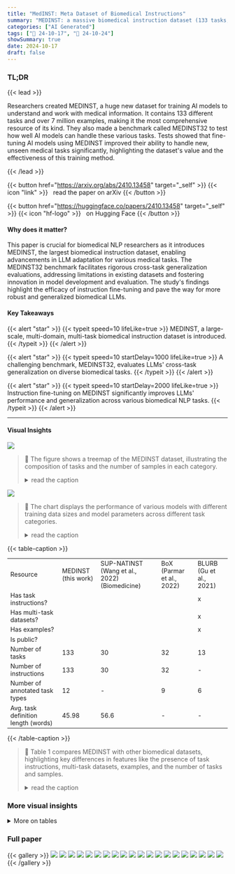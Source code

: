 ```yaml
---
title: "MedINST: Meta Dataset of Biomedical Instructions"
summary: "MEDINST: a massive biomedical instruction dataset (133 tasks, 7M samples) improves LLM cross-task generalization in medical analysis."
categories: ["AI Generated"]
tags: ["🔖 24-10-17", "🤗 24-10-24"]
showSummary: true
date: 2024-10-17
draft: false
---
```


### TL;DR


{{< lead >}}

Researchers created MEDINST, a huge new dataset for training AI models to understand and work with medical information.  It contains 133 different tasks and over 7 million examples, making it the most comprehensive resource of its kind. They also made a benchmark called MEDINST32 to test how well AI models can handle these various tasks.  Tests showed that fine-tuning AI models using MEDINST improved their ability to handle new, unseen medical tasks significantly, highlighting the dataset's value and the effectiveness of this training method.

{{< /lead >}}


{{< button href="https://arxiv.org/abs/2410.13458" target="_self" >}}
{{< icon "link" >}} &nbsp; read the paper on arXiv
{{< /button >}}

{{< button href="https://huggingface.co/papers/2410.13458" target="_self" >}}
{{< icon "hf-logo" >}} &nbsp; on Hugging Face
{{< /button >}}

#### Why does it matter?
This paper is crucial for biomedical NLP researchers as it introduces MEDINST, the largest biomedical instruction dataset, enabling advancements in LLM adaptation for various medical tasks.  The MEDINST32 benchmark facilitates rigorous cross-task generalization evaluations, addressing limitations in existing datasets and fostering innovation in model development and evaluation.  The study's findings highlight the efficacy of instruction fine-tuning and pave the way for more robust and generalized biomedical LLMs.
#### Key Takeaways

{{< alert "star" >}}
{{< typeit speed=10 lifeLike=true >}} MEDINST, a large-scale, multi-domain, multi-task biomedical instruction dataset is introduced. {{< /typeit >}}
{{< /alert >}}

{{< alert "star" >}}
{{< typeit speed=10 startDelay=1000 lifeLike=true >}} A challenging benchmark, MEDINST32, evaluates LLMs' cross-task generalization on diverse biomedical tasks. {{< /typeit >}}
{{< /alert >}}

{{< alert "star" >}}
{{< typeit speed=10 startDelay=2000 lifeLike=true >}} Instruction fine-tuning on MEDINST significantly improves LLMs' performance and generalization across various biomedical NLP tasks. {{< /typeit >}}
{{< /alert >}}

------
#### Visual Insights



![](figures/figures_4_0.png)

> 🔼 The figure shows a treemap of the MEDINST dataset, illustrating the composition of tasks and the number of samples in each category.
> <details>
> <summary>read the caption</summary>
> Figure 1: MEDINST overview.
> </details>





![](charts/charts_7_0.png)

> 🔼 The chart displays the performance of various models with different training data sizes and model parameters across different task categories.
> <details>
> <summary>read the caption</summary>
> Figure 3: Training sample and model parameter scale analysis.
> </details>





{{< table-caption >}}
<table id='0' style='font-size:14px'><tr><td>Resource</td><td>MEDINST (this work)</td><td>SUP-NATINST (Wang et al., 2022) (Biomedicine)</td><td>BoX (Parmar et al., 2022)</td><td>BLURB (Gu et al., 2021)</td></tr><tr><td>Has task instructions?</td><td></td><td></td><td></td><td>x</td></tr><tr><td>Has multi-task datasets?</td><td></td><td></td><td></td><td>x</td></tr><tr><td>Has examples?</td><td></td><td></td><td></td><td>x</td></tr><tr><td>Is public?</td><td></td><td></td><td></td><td></td></tr><tr><td>Number of tasks</td><td>133</td><td>30</td><td>32</td><td>13</td></tr><tr><td>Number of instructions</td><td>133</td><td>30</td><td>32</td><td>-</td></tr><tr><td>Number of annotated task types</td><td>12</td><td>-</td><td>9</td><td>6</td></tr><tr><td>Avg. task definition length (words)</td><td>45.98</td><td>56.6</td><td>-</td><td>-</td></tr></table>{{< /table-caption >}}

> 🔼 Table 1 compares MEDINST with other biomedical datasets, highlighting key differences in features like the presence of task instructions, multi-task datasets, examples, and the number of tasks and samples.
> <details>
> <summary>read the caption</summary>
> Table 1: Comparison of MEDINST to several datasets in biomedical field.
> </details>



### More visual insights




<details>
<summary>More on tables
</summary>


{{< table-caption >}}
<table id='5' style='font-size:16px'><tr><td colspan="3"></td><td>NER</td><td>RE</td><td>NED</td><td>QA</td><td>COREF</td><td>EE</td><td>TE</td><td>STS</td><td>TXTCLASS</td><td>TRANSL</td><td>SUM</td><td>TEXTPAIRCLASS</td><td>ALL</td></tr><tr><td rowspan="6">Dataset #</td><td rowspan="3">MEDINST</td><td>Train</td><td>56</td><td>24</td><td>21</td><td>13</td><td>13</td><td>10</td><td>8</td><td>7</td><td>5</td><td>3</td><td>2</td><td>1</td><td>163</td></tr><tr><td>Dev</td><td>30</td><td>11</td><td>10</td><td>8</td><td>10</td><td>7</td><td>5</td><td>1</td><td>4</td><td>1</td><td>1</td><td>-</td><td>88</td></tr><tr><td>Test</td><td>37</td><td>9</td><td>12</td><td>10</td><td>2</td><td>1</td><td>8</td><td>1</td><td>5</td><td>1</td><td>1</td><td>-</td><td>87</td></tr><tr><td rowspan="3">MEDINST32</td><td>Train</td><td>43</td><td>21</td><td>19</td><td>10</td><td>11</td><td>9</td><td>5</td><td>6</td><td>3</td><td>2</td><td>1</td><td>1</td><td>131</td></tr><tr><td>Dev</td><td>19</td><td>9</td><td>9</td><td>6</td><td>8</td><td>6</td><td>5</td><td>-</td><td>2</td><td>-</td><td>-</td><td>-</td><td>64</td></tr><tr><td>Test</td><td>13</td><td>3</td><td>2</td><td>3</td><td>2</td><td>1</td><td>3</td><td>1</td><td>2</td><td>1</td><td>1</td><td>-</td><td>32</td></tr><tr><td colspan="3"># Instruction/Task</td><td>49</td><td>23</td><td>19</td><td>9</td><td>7</td><td>9</td><td>3</td><td>3</td><td>5</td><td>3</td><td>2</td><td>1</td><td>133</td></tr></table>{{< /table-caption >}}
> 🔼 {{ table.description }}
> <details>
> <summary>read the caption</summary>
> {{ table.caption }}
> </details>


> The table presents a summary of the MEDINST dataset, showing the number of datasets, instructions, and tasks within each of the 12 categories.


{{< table-caption >}}
<br><table id='3' style='font-size:14px'><tr><td>Method</td><td>An</td><td>CK</td><td>CB</td><td>CM</td><td>MG</td><td>PM</td><td>Avg.</td></tr><tr><td>BioMistral</td><td>48.89</td><td>66.42</td><td>63.19</td><td>58.38</td><td>70.00</td><td>58.46</td><td>60.88</td></tr><tr><td>MMedL3</td><td>65.19</td><td>70.19</td><td>72.22</td><td>55.49</td><td>74.00</td><td>66.91</td><td>67.03</td></tr><tr><td>MMedL3-EnIns</td><td>68.15</td><td>64.91</td><td>71.52</td><td>59.53</td><td>76.00</td><td>72.79</td><td>68.32</td></tr><tr><td>LLaMA3</td><td>67.41</td><td>76.60</td><td>80.56</td><td>67.63</td><td>82.00</td><td>72.06</td><td>73.92</td></tr><tr><td>MMedL3-MI (Ours)</td><td>64.44</td><td>67.92</td><td>71.53</td><td>58.96</td><td>74.00</td><td>66.54</td><td>66.76</td></tr><tr><td>LLaMA3-MI (Ours)</td><td>68.15</td><td>75.47</td><td>75.00</td><td>67.63</td><td>83.00</td><td>77.21</td><td>74.38</td></tr></table>{{< /table-caption >}}
> 🔼 {{ table.description }}
> <details>
> <summary>read the caption</summary>
> {{ table.caption }}
> </details>


> Table 4 presents the multiple-choice accuracy of various models on six medical subtasks of the MMLU benchmark, comparing their performance across different medical subjects.


{{< table-caption >}}
<table id='6' style='font-size:16px'><tr><td>Dataset Name</td><td>Sample Size</td></tr><tr><td>NCBI-disease</td><td>100</td></tr><tr><td>BC5CDR</td><td>100</td></tr><tr><td>BioNLP-2011-GE</td><td>100</td></tr><tr><td>tm Var-v3</td><td>100</td></tr><tr><td>MeDAL</td><td>1000</td></tr><tr><td>ParaMed</td><td>200</td></tr><tr><td>Multi-XScience</td><td>200</td></tr></table>{{< /table-caption >}}
> 🔼 {{ table.description }}
> <details>
> <summary>read the caption</summary>
> {{ table.caption }}
> </details>


> Table 1 compares MEDINST with other datasets in the biomedical field across several criteria, such as the presence of task instructions and multi-task datasets.


{{< table-caption >}}
<table id='0' style='font-size:14px'><tr><td>QA Given a question and context, select the correct answer from the provided options.</td></tr><tr><td>TE Given a pair of texts, consisting of a claim and the evidence, determine whether the evidence supports, refutes, or is neutral regarding the claim. Respond with one of the following: 'Supports' , 'Refutes' , or 'Neutral'.</td></tr><tr><td>NER Given a sentence, label each disease, disease class and symptom entity using the BIO format. In BIO format, 'B' indicates the beginning of an entity, T indicates the inside of an entity, and 'O' indicates a token not part of any entity. Label each word in the format: 'word [LABEL]'.</td></tr><tr><td>TXTCLASS You are provided with a citation context. Classify the intent of the citation within this context. Intents are: [background, method, result].</td></tr><tr><td>NED You are provided with a text. Your objective is to identify and extract all chemical and disease entities mentioned in the text, maintaining the order in which they appear. For each entity, provide its corresponding database identifier from MESH. The entities should be presented in the format: [entity1 <db_name/db_id>].</td></tr><tr><td>RE Given a text, identify and extract specified relations between anatomical entities mentioned within it. The specified relation types are [frag, Part-of]. Relation explanation: frag: Frag relation marking coordination with ellipsis; Part-of: Part-of relation marking entity mention spanning a prepositional phrase. Present each relation in format as follows: [<entity1> <relation> <entity2>].</td></tr><tr><td>COREF Given a text and a specified anatomical entity, identify and extract all co-references to that entity within the text. Present each co-reference entity in the following format: [co-reference entity].</td></tr><tr><td>STS Given two texts, evaluate their similarity and provide an integer score ranging from 0 to 5, where 0 indicates no similarity and 5 indicates high similarity.</td></tr><tr><td>EE Given a text, identify and extract the epecified types of bio-molecular events along with their primary arguments. The event type can be [Binding, Positive_regulation, Phosphorylation, Regulation, Transcription, Localization, Gene_expression, Protein_ catabolism, Negative_regulation]. Present each event in the format as follows: [<type> <trigger> <theme entity>].</td></tr><tr><td>TRANSL Translate the text from Chinese to English.</td></tr><tr><td>TEXTPAIRCLASS You are given a drug name and a piece of text. Analyze the sentiment in the text and determine whether the sentiment towards the drug is positive, negative, or neutral. Answer with 'Positive', 'Negative', or 'Neutral'.</td></tr><tr><td>SUM Writing the related-work section of a paper based on its abstract and the articles it references.</td></tr></table>{{< /table-caption >}}
> 🔼 {{ table.description }}
> <details>
> <summary>read the caption</summary>
> {{ table.caption }}
> </details>


> Table 11 lists all the datasets employed in MEDINST, categorized by task and showing the number of training, development, and test samples.


{{< table-caption >}}
<table id='5' style='font-size:16px'><tr><td>Example 1</td><td>Instrcution:</td><td>You are provided with a text. Your objective is to identify, extract and classify all gene and protein entities mentioned in the text, maintaining the order in which they appear. Types are [Gene, DomainMotif, Family- Name]. The entities should be presented in the following format: [entity <type>].</td></tr><tr><td></td><td>Input:</td><td>Cloning, expression and localization of an RNA helicase gene from a human lymphoid cell .. ... cell line from a diffuse large B-cell lymphoma.</td></tr><tr><td></td><td>Output:</td><td>[RNA helicase <FamilyName>] [RNA helicase <FamilyName>] [p54 <Gene>] [RNA helicase <FamilyName>] [ME31B <Gene>] [ME31B <Gene>]</td></tr><tr><td>Example 2</td><td>Instrcution:</td><td>You are provided with a text. Your objective is to identify, extract and classify all gene variant entities mentioned in the text, maintaining the order in which they appear. Types are [DNAMutation, SNP, ProteinMu- tation]. The entities should be presented in the following format: [entity <type>].</td></tr><tr><td></td><td>Input:</td><td>A novel multidrug-resistance protein 2 gene mutation identifies a ... ... heterozygous mutation was significantly associated with the presence of pruritus.</td></tr><tr><td></td><td>Output:</td><td>[V1188E <ProteinMutation>]</td></tr><tr><td>Query</td><td>Instrcution:</td><td>You are provided with a text. Your objective is to identify, extract and clas- sify all gene variant entities mentioned in the text, maintaining the order in which they appear. Types are [OtherMutation, Species, DNAAllele, DNAMutation, CellLine, SNP, ProteinMutation, ProteinAllele, Gene, AcidChange]. The entities should be presented in the following format: [entity <type>].</td></tr><tr><td></td><td>Input:</td><td>A novel single-nucleotide substitution, Glu 4 Lys ... ... Thus, our results suggest that Glu 4 Lys in the LTC4S might be associated with allergic diseases.</td></tr></table>{{< /table-caption >}}
> 🔼 {{ table.description }}
> <details>
> <summary>read the caption</summary>
> {{ table.caption }}
> </details>


> Table 11 presents the dataset employed in MEDINST, showing the train, dev, and test set sizes for each task.


{{< table-caption >}}
<table id='0' style='font-size:14px'><tr><td>Model</td><td>BERTScore</td><td>METEOR Score</td></tr><tr><td>LLaMA3</td><td>0.7467</td><td>0.1758</td></tr><tr><td>BioMistral</td><td>0.7253</td><td>0.1152</td></tr><tr><td>MMEDL3-EnIns</td><td>0.7314</td><td>0.1185</td></tr><tr><td>GPT-4o</td><td>0.8317</td><td>0.2333</td></tr><tr><td>LLaMA3-MI32 (ours)</td><td>0.7951</td><td>0.1566</td></tr><tr><td>MMEDL3-MI32 (ours)</td><td>0.7963</td><td>0.1220</td></tr><tr><td>LLaMA3-MI (ours)</td><td>0.8203</td><td>0.1592</td></tr></table>{{< /table-caption >}}
> 🔼 {{ table.description }}
> <details>
> <summary>read the caption</summary>
> {{ table.caption }}
> </details>


> Table 3 presents the evaluation results of various models on the MEDINST32 benchmark, highlighting the performance of different models across various difficulty levels of tasks.


{{< table-caption >}}
<table id='2' style='font-size:14px'><tr><td>Model</td><td>BERTScore</td><td>METEOR Score</td></tr><tr><td>LLaMA3</td><td>0.9000</td><td>0.3776</td></tr><tr><td>BioMistral</td><td>0.9101</td><td>0.3670</td></tr><tr><td>MMEDL3-EnIns</td><td>0.8888</td><td>0.3625</td></tr><tr><td>GPT-4o</td><td>0.9291</td><td>0.4661</td></tr><tr><td>LLaMA3-MI32 (ours)</td><td>0.9115</td><td>0.3933</td></tr><tr><td>MMEDL3-MI32 (ours)</td><td>0.9080</td><td>0.3781</td></tr><tr><td>LLaMA3-MI (ours)</td><td>0.9379</td><td>0.6126</td></tr></table>{{< /table-caption >}}
> 🔼 {{ table.description }}
> <details>
> <summary>read the caption</summary>
> {{ table.caption }}
> </details>


> Table 1 compares MEDINST to other biomedical datasets based on the presence of task instructions, multi-task datasets, examples, public availability, number of tasks, number of instructions, number of annotated task types, and average task definition length.


{{< table-caption >}}
<br><table id='1' style='font-size:18px'><tr><td>Dataset</td><td>Task</td><td>Train</td><td>Dev</td><td>Test</td></tr><tr><td>BioASQ-Task-B-yesno</td><td>QA</td><td>15,568</td><td>0</td><td>813</td></tr><tr><td>BioASQ-Task-B-list</td><td>QA</td><td>11,687</td><td>0</td><td>1,000</td></tr><tr><td>BioASQ-Task-B-factoid</td><td>QA</td><td>16,389</td><td>0</td><td>724</td></tr><tr><td>BioASQ-Task-B-summary</td><td>QA</td><td>13,151</td><td>0</td><td>824</td></tr><tr><td>BiologyHow WhyCorpus</td><td>QA</td><td>1,269</td><td>0</td><td>0</td></tr><tr><td>BIOMRC</td><td>QA</td><td>700,000</td><td>50,000</td><td>62,707</td></tr><tr><td>Evidence-Inference-2.0</td><td>QA</td><td>10,056</td><td>1,233</td><td>1,222</td></tr><tr><td>MedQA</td><td>QA</td><td>10,178</td><td>1,273</td><td>1,272</td></tr><tr><td>MedHop</td><td>QA</td><td>1,620</td><td>342</td><td>0</td></tr><tr><td>MEDIQA-QA</td><td>QA</td><td>312</td><td>25</td><td>150</td></tr><tr><td>PubMedQA-artificial</td><td>QA</td><td>200,000</td><td>11,269</td><td>0</td></tr><tr><td>PubMedQA-labeled</td><td>QA</td><td>450</td><td>50</td><td>500</td></tr><tr><td>SciQ</td><td>QA</td><td>11,679</td><td>1,000</td><td>1,000</td></tr><tr><td>FEVER</td><td>TE</td><td>145,449</td><td>9,999</td><td>9,999</td></tr><tr><td>HealthVer</td><td>TE</td><td>10,590</td><td>1,917</td><td>1,823</td></tr><tr><td>PubHealth</td><td>TE</td><td>9,804</td><td>1,214</td><td>1,233</td></tr><tr><td>SciFact</td><td>TE</td><td>868</td><td>0</td><td>1,189</td></tr><tr><td>ManConCorpus</td><td>TE</td><td>0</td><td>0</td><td>2,775</td></tr><tr><td>CoVERt</td><td>TE</td><td>0</td><td>0</td><td>212</td></tr><tr><td>MEDIQA-RQE</td><td>TE</td><td>8,588</td><td>302</td><td>230</td></tr><tr><td>SciTail</td><td>TE</td><td>23,596</td><td>2,126</td><td>1,304</td></tr><tr><td>NCBI-disease</td><td>NER</td><td>5,432</td><td>923</td><td>942</td></tr><tr><td>BC2GM</td><td>NER</td><td>12,632</td><td>2,531</td><td>5,065</td></tr><tr><td>CHEMDNER-BIO</td><td>NER</td><td>30,884</td><td>30,841</td><td>26,561</td></tr><tr><td>BC5CDR</td><td>NER</td><td>4,560</td><td>4,581</td><td>4,797</td></tr><tr><td>Linnaeus</td><td>NER</td><td>12,004</td><td>4,086</td><td>7,181</td></tr><tr><td>JNLPBA-DNA</td><td>NER</td><td>4,699</td><td>552</td><td>622</td></tr><tr><td>JNLPBA-RNA</td><td>NER</td><td>721</td><td>89</td><td>102</td></tr><tr><td>JNLPBA-CT</td><td>NER</td><td>4,792</td><td>420</td><td>1,422</td></tr><tr><td>JNLPBA-CL</td><td>NER</td><td>2,596</td><td>284</td><td>377</td></tr><tr><td>AnatEM</td><td>NER</td><td>5,861</td><td>2,118</td><td>3,830</td></tr><tr><td>AnEM</td><td>NER</td><td>164</td><td>137</td><td>30</td></tr><tr><td>BioInfer</td><td>NER</td><td>894</td><td>0</td><td>206</td></tr><tr><td>BioNLP-2009</td><td>NER</td><td>756</td><td>260</td><td>150</td></tr><tr><td>BioNLP-2011-EPI</td><td>NER</td><td>600</td><td>200</td><td>0</td></tr><tr><td>BioNLP-2011-GE</td><td>NER</td><td>856</td><td>0</td><td>338</td></tr><tr><td>BioNLP-2011-ID</td><td>NER</td><td>151</td><td>46</td><td>117</td></tr><tr><td>BioNLP-2011-REL</td><td>NER</td><td>756</td><td>150</td><td>260</td></tr><tr><td>BioNLP-2013-CG</td><td>NER</td><td>300</td><td>100</td><td>200</td></tr><tr><td>BioNLP-2013-GE</td><td>NER</td><td>194</td><td>212</td><td>256</td></tr><tr><td>BioNLP-2013-GRO</td><td>NER NER</td><td>150</td><td>50</td><td>100</td></tr><tr><td>BioNLP-2013-PC BioNLP-2019-BB</td><td>NER</td><td>132</td><td>90 66</td><td>175</td></tr><tr><td></td><td></td><td></td><td></td><td></td></tr><tr><td></td><td></td><td>260</td><td></td><td>0 100</td></tr><tr><td>BioRED BioRelEx</td><td>NER NER</td><td>400 1,402</td><td>100 201</td><td>0</td></tr><tr><td>CellFinder</td><td>NER</td><td>5</td><td>0</td><td>5</td></tr><tr><td>CHEBI</td><td>NER</td><td>476</td><td>0</td><td>0</td></tr><tr><td>CHEMDNER</td><td>NER</td><td>2,915</td><td>2,906</td><td>2,477</td></tr></table>{{< /table-caption >}}
> 🔼 {{ table.description }}
> <details>
> <summary>read the caption</summary>
> {{ table.caption }}
> </details>


> Table 11 shows the dataset statistics, including the number of training, development, and test samples for each task in the MEDINST dataset.


{{< table-caption >}}
<br><table id='1' style='font-size:18px'><tr><td>Dataset</td><td>Task</td><td>Train</td><td>Dev</td><td>Test</td></tr><tr><td>ChemProt</td><td>NER</td><td>1,020</td><td>612</td><td>800</td></tr><tr><td>CHIA</td><td>NER</td><td>1,932</td><td>0</td><td>0</td></tr><tr><td>CPI</td><td>NER</td><td>1,808</td><td>0</td><td>0</td></tr><tr><td>DDI</td><td>NER</td><td>673</td><td>0</td><td>279</td></tr><tr><td>DrugProt</td><td>NER</td><td>3,500</td><td>750</td><td>0</td></tr><tr><td>EBM-NLP</td><td>NER</td><td>4,735</td><td>0</td><td>187</td></tr><tr><td>EU-ADR</td><td>NER</td><td>299</td><td>0</td><td>0</td></tr><tr><td>GENETAG</td><td>NER</td><td>3,875</td><td>1,311</td><td>2,567</td></tr><tr><td>PTM-Events</td><td>NER</td><td>112</td><td>0</td><td>0</td></tr><tr><td>GENIA-Term</td><td>NER</td><td>2,000</td><td>0</td><td>0</td></tr><tr><td>GNormPlus</td><td>NER</td><td>418</td><td>0</td><td>261</td></tr><tr><td>HPRD50</td><td>NER</td><td>34</td><td>0</td><td>9</td></tr><tr><td>MedMentions</td><td>NER</td><td>2,635</td><td>878</td><td>879</td></tr><tr><td>miRNA</td><td>NER</td><td>201</td><td>0</td><td>100</td></tr><tr><td>MLEE</td><td>NER</td><td>130</td><td>44</td><td>87</td></tr><tr><td>NLM-Gene</td><td>NER</td><td>450</td><td>0</td><td>100</td></tr><tr><td>NLM-Chem</td><td>NER</td><td>80</td><td>20</td><td>50</td></tr><tr><td>OSIRIS</td><td>NER</td><td>105</td><td>0</td><td>0</td></tr><tr><td>PDR</td><td>NER</td><td>179</td><td>0</td><td>0</td></tr><tr><td>PICO-Annotation</td><td>NER</td><td>361</td><td>0</td><td>0</td></tr><tr><td>ProGene</td><td>NER</td><td>20,055</td><td>1,109</td><td>2,414</td></tr><tr><td>SCAI-Chemical</td><td>NER</td><td>67</td><td>0</td><td>0</td></tr><tr><td>SCAI-Disease</td><td>NER</td><td>330</td><td>0</td><td>0</td></tr><tr><td>SETH</td><td>NER</td><td>433</td><td>0</td><td>0</td></tr><tr><td>SPL-ADR</td><td>NER</td><td>101</td><td>0</td><td>0</td></tr><tr><td>tmVar-v1</td><td>NER</td><td>213</td><td>0</td><td>101</td></tr><tr><td>tmVar-v2</td><td>NER</td><td>158</td><td>0</td><td>0</td></tr><tr><td>tmVar-v3</td><td>NER</td><td>0</td><td>0</td><td>493</td></tr><tr><td>Verspoor-2013</td><td>NER</td><td>117</td><td>0</td><td>0</td></tr><tr><td>MedDialog</td><td>TXTCLASS</td><td>981</td><td>126</td><td>122</td></tr><tr><td>SciCite</td><td>TXTCLASS</td><td>8,243</td><td>916</td><td>1,861</td></tr><tr><td>Hallmarks-of-Cancer</td><td>TXTCLASS</td><td>12,119</td><td>1,798</td><td>3,547</td></tr><tr><td>GEOKhoj-v1</td><td>TXTCLASS</td><td>25,000</td><td>0</td><td>5,000</td></tr><tr><td>BC7-LitCovid</td><td>TXTCLASS</td><td>24,960</td><td>2,500</td><td>6,239</td></tr><tr><td>AskAPatient-NED</td><td>NED</td><td>15,612</td><td>845</td><td>867</td></tr><tr><td>BC5CDR-NED</td><td>NED</td><td>500</td><td>500</td><td>500</td></tr><tr><td>Bio-ID</td><td>NED</td><td>11,366</td><td>0</td><td>0</td></tr><tr><td>BioNLP-2019-BB-NED</td><td>NED</td><td>132</td><td>66</td><td>0</td></tr><tr><td>BioRED-NED</td><td>NED</td><td>400</td><td>100</td><td>100</td></tr><tr><td>BioRelEx-NED</td><td>NED</td><td>1,402</td><td>201</td><td>0</td></tr><tr><td>CPI-NED</td><td>NED</td><td>1,808</td><td>0</td><td>0</td></tr><tr><td>GNormPlus-NED</td><td>NED</td><td>418 95</td><td>0</td><td>261</td></tr><tr><td>Linnaeus-NED MeDAL</td><td>NED NED</td><td></td><td>0 1,000,000</td><td>0</td></tr><tr><td></td><td></td><td></td><td></td><td>1,000,000</td></tr><tr><td></td><td></td><td>3,000,000 2,635</td><td>878</td><td>879</td></tr><tr><td>MedMentions-NED miRNA-NED</td><td>NED NED</td><td>201</td><td>0</td><td>100</td></tr><tr><td>MuchMore-NED</td><td>NED</td><td>7,820</td><td>0</td><td>0</td></tr><tr><td>NCBI-disease-NED</td><td>NED</td><td>592</td><td>100</td><td>100</td></tr><tr><td>NLM-Gene-NED</td><td>NED</td><td>450</td><td>0</td><td>100</td></tr></table>{{< /table-caption >}}
> 🔼 {{ table.description }}
> <details>
> <summary>read the caption</summary>
> {{ table.caption }}
> </details>


> This table lists all the datasets employed in MEDINST, showing the task, train, dev, and test set sizes for each.


{{< table-caption >}}
<br><table id='1' style='font-size:18px'><tr><td>Dataset</td><td>Task</td><td>Train</td><td>Dev</td><td>Test</td></tr><tr><td>NLM-Chem-NED</td><td>NED</td><td>80</td><td>20</td><td>50</td></tr><tr><td>OSIRIS-NED</td><td>NED</td><td>105</td><td>0</td><td>0</td></tr><tr><td>SPL-ADR-NED</td><td>NED</td><td>101</td><td>0</td><td>0</td></tr><tr><td>tmVar-v2-NED</td><td>NED</td><td>158</td><td>0</td><td>0</td></tr><tr><td>tmVar-v3-NED</td><td>NED</td><td>0</td><td>0</td><td>493</td></tr><tr><td>TwADR-L-NED</td><td>NED</td><td>4,816</td><td>115</td><td>143</td></tr><tr><td>AnEM-RE</td><td>RE</td><td>22</td><td>5</td><td>13</td></tr><tr><td>BC5CDR-RE</td><td>RE</td><td>500</td><td>500</td><td>500</td></tr><tr><td>BioInfer-RE</td><td>RE</td><td>642</td><td>0</td><td>142</td></tr><tr><td>BioNLP-2011-REL-RE</td><td>RE</td><td>378</td><td>92</td><td>0</td></tr><tr><td>BioNLP-2013-GE-RE</td><td>RE</td><td>40</td><td>41</td><td>0</td></tr><tr><td>BioNLP-2013-GRO-RE</td><td>RE</td><td>149</td><td>48</td><td>0</td></tr><tr><td>BioNLP-2019-BB-RE</td><td>RE</td><td>121</td><td>59</td><td>0</td></tr><tr><td>BioRED-RE</td><td>RE</td><td>395</td><td>97</td><td>100</td></tr><tr><td>BioRelEx-RE</td><td>RE</td><td>1,263</td><td>178</td><td>0</td></tr><tr><td>CHEBI-RE</td><td>RE</td><td>415</td><td>0</td><td>0</td></tr><tr><td>ChemProt-RE</td><td>RE</td><td>767</td><td>443</td><td>620</td></tr><tr><td>CHIA-RE</td><td>RE</td><td>1,876</td><td>0</td><td>0</td></tr><tr><td>CPI-RE</td><td>RE</td><td>1,246</td><td>0</td><td>0</td></tr><tr><td>DDI-RE</td><td>RE</td><td>510</td><td>0</td><td>191</td></tr><tr><td>DrugProt-RE</td><td>RE</td><td>2,433</td><td>542</td><td>0</td></tr><tr><td>EU-ADR-RE</td><td>RE</td><td>253</td><td>0</td><td>0</td></tr><tr><td>HPRD50-RE</td><td>RE</td><td>28</td><td>0</td><td>8</td></tr><tr><td>IEPA</td><td>RE</td><td>114</td><td>0</td><td>26</td></tr><tr><td>LLL05</td><td>RE</td><td>77</td><td>0</td><td>0</td></tr><tr><td>MLEE-RE</td><td>RE</td><td>32</td><td>11</td><td>16</td></tr><tr><td>MuchMore-RE</td><td>RE</td><td>7,734</td><td>0</td><td>0</td></tr><tr><td>SETH-RE</td><td>RE</td><td>212</td><td>0</td><td>0</td></tr><tr><td>SPL-ADR-RE</td><td>RE</td><td>96</td><td>0</td><td>0</td></tr><tr><td>Verspoor-2013-RE</td><td>RE</td><td>114</td><td>0</td><td>0</td></tr><tr><td>AnEM-COREF</td><td>COREF</td><td>10</td><td>2</td><td>14</td></tr><tr><td>BioNLP-2009-COREF</td><td>COREF</td><td>536</td><td>110</td><td>0</td></tr><tr><td>BioNLP-2011-EPI-COREF</td><td>COREF</td><td>440</td><td>168</td><td>0</td></tr><tr><td>BioNLP-2011-GE-COREF</td><td>COREF</td><td>571</td><td>0</td><td>0</td></tr><tr><td>BioNLP-2011-ID-COREF</td><td>COREF</td><td>170</td><td>31</td><td>0</td></tr><tr><td>BioNLP-2011-REL-COREF</td><td>COREF</td><td>535</td><td>110</td><td>0</td></tr><tr><td>BioNLP-2013-CG-COREF</td><td>COREF</td><td>466</td><td>176</td><td>0</td></tr><tr><td>BioNLP-2013-GE-COREF</td><td>COREF</td><td>53</td><td>41</td><td>0</td></tr><tr><td>BioNLP-2013-PC-COREF</td><td>COREF</td><td>455</td><td>128</td><td>0</td></tr><tr><td>BioRelEx-COREF</td><td>COREF</td><td>1,143</td><td>167</td><td>0</td></tr><tr><td>PTM-Events-COREF</td><td>COREF</td><td>25</td><td>0</td><td>0</td></tr><tr><td>MLEE-COREF</td><td>COREF</td><td>198</td><td>57</td><td>113</td></tr><tr><td>PDR-COREF</td><td>COREF</td><td>19</td><td>0</td><td>0</td></tr><tr><td></td><td></td><td></td><td></td><td>0</td></tr><tr><td>Bio-SimVerb</td><td>STS STS</td><td>1,000 988</td><td>0 0</td><td>0</td></tr><tr><td>Bio-SimLex BIOSSES</td><td>STS</td><td>64</td><td>16</td><td>20</td></tr><tr><td>EHR-Rel</td><td>STS</td><td>3,741</td><td>0</td><td>0</td></tr><tr><td>MayoSRS</td><td>STS</td><td>101</td><td>0</td><td>0</td></tr><tr><td>MQP</td><td>STS</td><td>3,048</td><td>0</td><td>0</td></tr></table>{{< /table-caption >}}
> 🔼 {{ table.description }}
> <details>
> <summary>read the caption</summary>
> {{ table.caption }}
> </details>


> This table presents the 133 biomedical NLP tasks included in the MEDINST dataset, categorized by task type, and shows the number of training, development, and test samples for each task.


{{< table-caption >}}
<br><table id='1' style='font-size:18px'><tr><td>Dataset</td><td>Task</td><td>Train</td><td>Dev</td><td>Test</td></tr><tr><td>UMNSRS</td><td>STS</td><td>1,153</td><td>0</td><td>0</td></tr><tr><td>BioNLP-2009-EE</td><td>EE</td><td>695</td><td>150</td><td>0</td></tr><tr><td>BioNLP-2011-EPI-EE</td><td>EE</td><td>383</td><td>121</td><td>0</td></tr><tr><td>BioNLP-2011-GE-EE</td><td>EE</td><td>765</td><td>0</td><td>0</td></tr><tr><td>BioNLP-2011-ID-EE</td><td>EE</td><td>110</td><td>30</td><td>0</td></tr><tr><td>BioNLP-2013-CG-EE</td><td>EE</td><td>299</td><td>100</td><td>0</td></tr><tr><td>BioNLP-2013-GE-EE</td><td>EE</td><td>149</td><td>157</td><td>0</td></tr><tr><td>BioNLP-2013-PC-EE</td><td>EE</td><td>257</td><td>90</td><td>0</td></tr><tr><td>PTM-Events-EE</td><td>EE</td><td>111</td><td>0</td><td>0</td></tr><tr><td>MLEE-EE</td><td>EE</td><td>127</td><td>44</td><td>87</td></tr><tr><td>PDR-EE</td><td>EE</td><td>167</td><td>0</td><td>0</td></tr><tr><td>MuchMore-TRANSL</td><td>TRANSL</td><td>6,374</td><td>0</td><td>0</td></tr><tr><td>ParaMed</td><td>TRANSL</td><td>62,127</td><td>2,036</td><td>2,102</td></tr><tr><td>SciELO</td><td>TRANSL</td><td>3,006,699</td><td>0</td><td>0</td></tr><tr><td>Medical-Data</td><td>TEXTPAIRCLASS</td><td>5,279</td><td>0</td><td>0</td></tr><tr><td>MeQSum</td><td>SUM</td><td>1,000</td><td>0</td><td>0</td></tr><tr><td>Multi-XScience</td><td>SUM</td><td>30,369</td><td>5,066</td><td>5,093</td></tr></table>{{< /table-caption >}}
> 🔼 {{ table.description }}
> <details>
> <summary>read the caption</summary>
> {{ table.caption }}
> </details>


> The table presents the dataset collection details of MEDINST, showing the task type, and the number of training, development, and test samples for each dataset.


</details>


### Full paper

{{< gallery >}}
<img src="paper_images/1.png" class="grid-w50 md:grid-w33 xl:grid-w25" />
<img src="paper_images/2.png" class="grid-w50 md:grid-w33 xl:grid-w25" />
<img src="paper_images/3.png" class="grid-w50 md:grid-w33 xl:grid-w25" />
<img src="paper_images/4.png" class="grid-w50 md:grid-w33 xl:grid-w25" />
<img src="paper_images/5.png" class="grid-w50 md:grid-w33 xl:grid-w25" />
<img src="paper_images/6.png" class="grid-w50 md:grid-w33 xl:grid-w25" />
<img src="paper_images/7.png" class="grid-w50 md:grid-w33 xl:grid-w25" />
<img src="paper_images/8.png" class="grid-w50 md:grid-w33 xl:grid-w25" />
<img src="paper_images/9.png" class="grid-w50 md:grid-w33 xl:grid-w25" />
<img src="paper_images/10.png" class="grid-w50 md:grid-w33 xl:grid-w25" />
<img src="paper_images/11.png" class="grid-w50 md:grid-w33 xl:grid-w25" />
<img src="paper_images/12.png" class="grid-w50 md:grid-w33 xl:grid-w25" />
<img src="paper_images/13.png" class="grid-w50 md:grid-w33 xl:grid-w25" />
<img src="paper_images/14.png" class="grid-w50 md:grid-w33 xl:grid-w25" />
<img src="paper_images/15.png" class="grid-w50 md:grid-w33 xl:grid-w25" />
<img src="paper_images/16.png" class="grid-w50 md:grid-w33 xl:grid-w25" />
<img src="paper_images/17.png" class="grid-w50 md:grid-w33 xl:grid-w25" />
<img src="paper_images/18.png" class="grid-w50 md:grid-w33 xl:grid-w25" />
<img src="paper_images/19.png" class="grid-w50 md:grid-w33 xl:grid-w25" />
<img src="paper_images/20.png" class="grid-w50 md:grid-w33 xl:grid-w25" />
{{< /gallery >}}